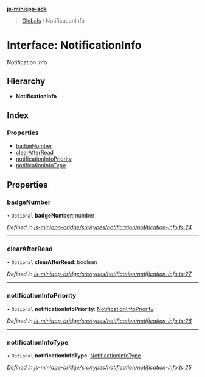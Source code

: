 **[js-miniapp-sdk](../README.md)**

> [Globals](../README.md) / NotificationInfo

# Interface: NotificationInfo

Notification Info

## Hierarchy

* **NotificationInfo**

## Index

### Properties

* [badgeNumber](notificationinfo.md#badgenumber)
* [clearAfterRead](notificationinfo.md#clearafterread)
* [notificationInfoPriority](notificationinfo.md#notificationinfopriority)
* [notificationInfoType](notificationinfo.md#notificationinfotype)

## Properties

### badgeNumber

• `Optional` **badgeNumber**: number

*Defined in [js-miniapp-bridge/src/types/notification/notification-info.ts:24](https://github.com/rakutentech/js-miniapp/blob/f59f350/js-miniapp-bridge/src/types/notification/notification-info.ts#L24)*

___

### clearAfterRead

• `Optional` **clearAfterRead**: boolean

*Defined in [js-miniapp-bridge/src/types/notification/notification-info.ts:27](https://github.com/rakutentech/js-miniapp/blob/f59f350/js-miniapp-bridge/src/types/notification/notification-info.ts#L27)*

___

### notificationInfoPriority

• `Optional` **notificationInfoPriority**: [NotificationInfoPriority](../enums/notificationinfopriority.md)

*Defined in [js-miniapp-bridge/src/types/notification/notification-info.ts:26](https://github.com/rakutentech/js-miniapp/blob/f59f350/js-miniapp-bridge/src/types/notification/notification-info.ts#L26)*

___

### notificationInfoType

• `Optional` **notificationInfoType**: [NotificationInfoType](../enums/notificationinfotype.md)

*Defined in [js-miniapp-bridge/src/types/notification/notification-info.ts:25](https://github.com/rakutentech/js-miniapp/blob/f59f350/js-miniapp-bridge/src/types/notification/notification-info.ts#L25)*

